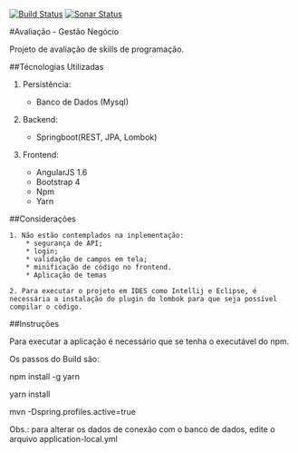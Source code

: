 [![Build Status](https://travis-ci.org/tecdanilo/gestao-negocios.svg?branch=master)](https://travis-ci.org/tecdanilo/gestao-negocios)
[![Sonar Status](https://sonarcloud.io/api/project_badges/measure?project=com.nexxera%3Agestao-negocio&metric=alert_status)](https://sonarcloud.io/dashboard?id=com.nexxera%3Agestao-negocio)

#Avaliação - Gestão Negócio

Projeto de avaliação de skills de programação.

##Técnologias Utilizadas

1. Persistência:
    * Banco de Dados (Mysql)

2. Backend:
    * Springboot(REST, JPA, Lombok)

3. Frontend:
    * AngularJS  1.6 
    * Bootstrap 4
    * Npm
    * Yarn


##Considerações

    1. Não estão contemplados na inplementação:
        * segurança de API;
        * login;
        * validação de campos em tela;
        * minificação de código no frontend.
        * Aplicação de temas
    
    2. Para executar o projeto em IDES como Intellij e Eclipse, é necessária a instalação do plugin do lombok para que seja possível compilar o código.

##Instruções

Para executar a aplicação é necessário que se tenha o executável do npm.

Os passos do Build são:

npm install -g yarn

yarn install

mvn -Dspring.profiles.active=true

Obs.: para alterar os dados de conexão com o banco de dados, edite o arquivo application-local.yml


